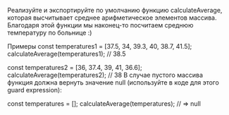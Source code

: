 Реализуйте и экспортируйте по умолчанию функцию calculateAverage, 
которая высчитывает среднее арифметическое элементов массива. 
Благодаря этой функции мы наконец-то посчитаем среднюю температуру по больнице :)

Примеры
const temperatures1 = [37.5, 34, 39.3, 40, 38.7, 41.5];
calculateAverage(temperatures1); // 38.5

const temperatures2 = [36, 37.4, 39, 41, 36.6];
calculateAverage(temperatures2); // 38
В случае пустого массива функция должна вернуть значение null (используйте в коде для этого guard expression):

const temperatures = [];
calculateAverage(temperatures); // => null